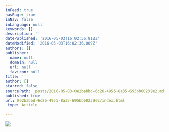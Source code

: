 ```yaml
---
inFeed: true
hasPage: true
inNav: false
inLanguage: null
keywords: []
description: ''
datePublished: '2016-05-03T16:02:56.812Z'
dateModified: '2016-05-03T16:02:36.009Z'
authors: []
publisher:
  name: null
  domain: null
  url: null
  favicon: null
title: ''
author: []
starred: false
sourcePath: _posts/2016-05-03-0e2babbd-6c26-4955-8a35-695bb60239e2.md
published: true
url: 0e2babbd-6c26-4955-8a35-695bb60239e2/index.html
_type: Article

---
```

![](https://the-grid-user-content.s3-us-west-2.amazonaws.com/a056c964-bca3-44c9-ab27-fd8c4c8d4784.jpg)